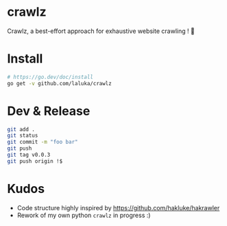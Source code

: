 # crawlz

Crawlz, a best-effort approach for exhaustive website crawling ! 🌹


# Install

```bash
# https://go.dev/doc/install
go get -v github.com/laluka/crawlz
```


# Dev & Release

```bash
git add .
git status
git commit -m "foo bar"
git push
git tag v0.0.3
git push origin !$
```


# Kudos

- Code structure highly inspired by https://github.com/hakluke/hakrawler
- Rework of my own python `crawlz` in progress :)
